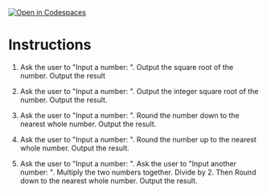 [![Open in Codespaces](https://classroom.github.com/assets/launch-codespace-2972f46106e565e64193e422d61a12cf1da4916b45550586e14ef0a7c637dd04.svg)](https://classroom.github.com/open-in-codespaces?assignment_repo_id=17297102)
# Instructions  

1. Ask the user to "Input a number: ".  Output the square root of the number. Output the result

2. Ask the user to "Input a number: ".  Output the integer square root of the number. Output the result.

3. Ask the user to "Input a number: ".  Round the number down to the nearest whole number. Output the result.

4. Ask the user to "Input a number: ".  Round the number up to the nearest whole number. Output the result.

5. Ask the user to "Input a number: ".  Ask the user to "Input another number: ".  Multiply the two numbers together.  Divide by 2.  Then Round down to the nearest whole number. Output the result.

